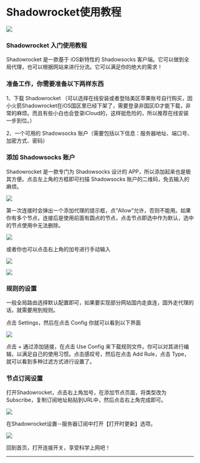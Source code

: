 # Shadowrocket使用教程

[![](https://raw.githubusercontent.com/ss-ssr/shadowrocket/files/xhj.jpg)](https://i.shadowrocket.org/)

### Shadowrocket 入门使用教程

Shadowrocket 是一款基于 iOS新特性的 Shadowsocks 客户端。它可以做到全局代理，也可以根据网站来进行分流。它可以满足你的绝大的需求！

### 准备工作，你需要准备以下两样东西

1、下载 Shadowrocket （可以选择在线安装或者登陆美区苹果账号自行购买，因小火箭Shadowrocket在iOS国区里已经下架了，需要登录非国区ID才能下载，非常的麻烦。而且有些小白也会登录iCloud的，这样挺危险的，所以推荐在线安装一步到位。）

2、一个可用的 Shadowsocks 账户（需要包括以下信息：服务器地址、端口号、加密方式、密码）

### 添加 Shadowsocks 账户

Shadowrocket 是一款专门为 Shadowsocks 设计的 APP，所以添加起来也是极其方便。点击左上角的方框即可扫描 Shadowsocks 账户的二维码，免去输入的麻烦。

![](https://raw.githubusercontent.com/ss-ssr/shadowrocket/files/s1.png)

第一次连接时会弹出一个添加代理的提示框，点“Allow”允许，否则不能用。如果你有多个节点，连接后是使用前面有圆点的节点，点击节点即选中作为默认，选中的节点使用中无法删除。

![](https://raw.githubusercontent.com/ss-ssr/shadowrocket/files/s02.png)

或者你也可以点击右上角的加号进行手动输入

![](https://raw.githubusercontent.com/ss-ssr/shadowrocket/files/s2.png)

![](https://raw.githubusercontent.com/ss-ssr/shadowrocket/files/s3.png)

### 规则的设置

一般全局路由选择默认配置即可，如果要实现部分网站国内走直连，国外走代理的话，就需要用到规则。

点击 Settings，然后在点击 Config 你就可以看到以下界面

![](https://raw.githubusercontent.com/ss-ssr/shadowrocket/files/s4.png)

点击 + 通过添加链接，在点击 Use Config 来下载规则文件。你可以对其进行编辑，以满足自己的使用习惯。点击感叹号，然后在点击 Add Rule，点击 Type，就可以看到多种过滤方式进行设置了。

### 节点订阅设置

打开Shadowrocket，点击右上角加号，在添加节点页面，将类型改为Subscribe，复制订阅地址粘贴到URL中，然后点击右上角完成即可。

![](https://raw.githubusercontent.com/ss-ssr/shadowrocket/files/s5.JPG)

在Shadowrocket设置--服务器订阅中打开【打开时更新】选项。

![](https://raw.githubusercontent.com/ss-ssr/shadowrocket/files/s6.png)

回到首页，打开连接开关，享受科学上网吧！

<hr>
